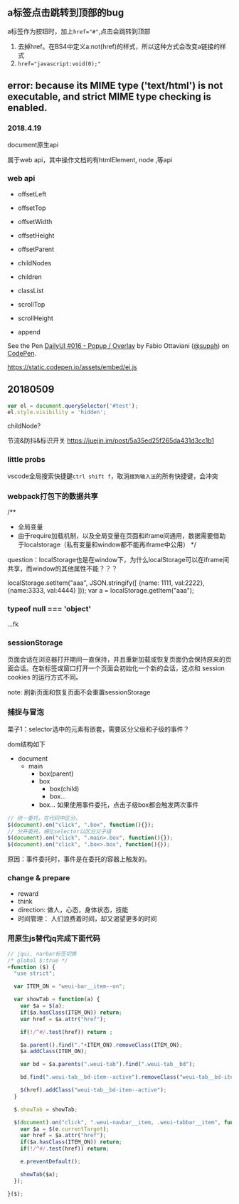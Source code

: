 ## a标签点击跳转到顶部的bug
a标签作为按钮时，加上`href="#"`,点击会跳转到顶部

1. 去掉href。在BS4中定义a:not(href)的样式，所以这种方式会改变a链接的样式
2. `href="javascript:void(0);"`

## error: because its MIME type ('text/html') is not executable, and strict MIME type checking is enabled.


### 2018.4.19
document原生api

属于web api，其中操作文档的有htmlElement, node ,等api


###  web api

- offsetLeft
- offsetTop
- offsetWidth
- offsetHeight
- offsetParent

- childNodes
- children

- classList

- scrollTop
- scrollHeight

- append



<p data-height="265" data-theme-id="0" data-slug-hash="ZWGJeR" data-default-tab="css,result" data-user="supah" data-embed-version="2" data-pen-title="DailyUI #016 - Popup / Overlay" class="codepen">See the Pen <a href="https://codepen.io/supah/pen/ZWGJeR/">DailyUI #016 - Popup / Overlay</a> by Fabio Ottaviani (<a href="https://codepen.io/supah">@supah</a>) on <a href="https://codepen.io">CodePen</a>.</p>
<script async src="https://static.codepen.io/assets/embed/ei.js"></script>

https://static.codepen.io/assets/embed/ei.js


## 20180509

``` javascript
var el = document.querySelector('#test');
el.style.visibility = 'hidden';
```

childNode?

节流&防抖&标识开关
https://juejin.im/post/5a35ed25f265da431d3cc1b1


### little probs

vscode全局搜索快捷鍵`ctrl shift f`，取消`搜狗输入法`的所有快捷键，会冲突


### webpack打包下的数据共享
/**
 * 全局变量
 * 由于require加载机制，以及全局变量在页面和iframe间通用，数据需要借助于localstorage（私有变量和window都不能再iframe中公用）
 */

question：localStorage也是在window下，为什么localStorage可以在iframe间共享，而window的其他属性不能？？？


localStorage.setItem("aaa", JSON.stringify([
    {name: 1111, val:2222},
    {name:3333, val:4444}
]));
var a = localStorage.getItem("aaa");

### typeof null === 'object'
...fk

### sessionStorage
页面会话在浏览器打开期间一直保持，并且重新加载或恢复页面仍会保持原来的页面会话。在新标签或窗口打开一个页面会初始化一个新的会话，这点和 session cookies 的运行方式不同。

note: 刷新页面和恢复页面不会重置sessionStorage

### 捕捉与冒泡

栗子1：selector选中的元素有嵌套，需要区分父级和子级的事件？

dom结构如下
- document
    - main
        - box(parent)
        - box
            - box(child)
            - box...
        - box...
如果使用事件委托，点击子级box都会触发两次事件
``` javascript
// 统一委托，在代码中区分，
$(document).on("click", ".box", function(){});
// 分开委托，细化selector以区分父子级
$(document).on("click", ".main>.box", function(){});
$(document).on("click", ".box>.box", function(){});
```
原因：事件委托时，事件是在委托的容器上触发的。


### change & prepare
- reward
- think
- direction: 
 做人，心态，身体状态，技能
- 时间管理： 人们浪费着时间，却又渴望更多的时间


### 用原生js替代jq完成下面代码
```javascript
// jqui, narbar标签切换
/* global $:true */
+function ($) {
  "use strict";

  var ITEM_ON = "weui-bar__item--on";

  var showTab = function(a) {
    var $a = $(a);
    if($a.hasClass(ITEM_ON)) return;
    var href = $a.attr("href");

    if(!/^#/.test(href)) return ;

    $a.parent().find("."+ITEM_ON).removeClass(ITEM_ON);
    $a.addClass(ITEM_ON);

    var bd = $a.parents(".weui-tab").find(".weui-tab__bd");

    bd.find(".weui-tab__bd-item--active").removeClass("weui-tab__bd-item--active");

    $(href).addClass("weui-tab__bd-item--active");
  }

  $.showTab = showTab;

  $(document).on("click", ".weui-navbar__item, .weui-tabbar__item", function(e) {
    var $a = $(e.currentTarget);
    var href = $a.attr("href");
    if($a.hasClass(ITEM_ON)) return;
    if(!/^#/.test(href)) return;

    e.preventDefault();

    showTab($a);
  });

}($);



```